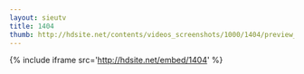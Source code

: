 ```yaml
---
layout: sieutv
title: 1404
thumb: http://hdsite.net/contents/videos_screenshots/1000/1404/preview_360p.mp4.jpg
---
```

{% include iframe src='http://hdsite.net/embed/1404' %}
 
